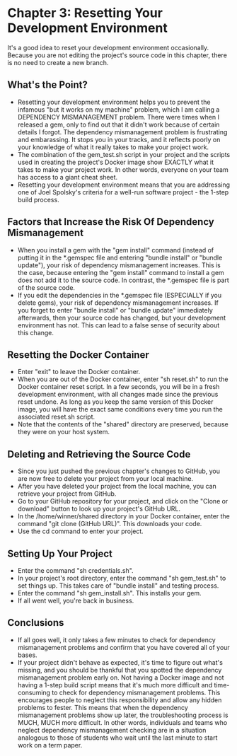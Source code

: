 # Chapter 3: Resetting Your Development Environment

It's a good idea to reset your development environment occasionally. Because you are not editing the project's source code in this chapter, there is no need to create a new branch.

## What's the Point?
* Resetting your development environment helps you to prevent the infamous "but it works on my machine" problem, which I am calling a DEPENDENCY MISMANAGEMENT problem.  There were times when I released a gem, only to find out that it didn't work because of certain details I forgot.  The dependency mismanagement problem is frustrating and embarassing. It stops you in your tracks, and it reflects poorly on your knowledge of what it really takes to make your project work.
* The combination of the gem_test.sh script in your project and the scripts used in creating the project's Docker image show EXACTLY what it takes to make your project work. In other words, everyone on your team has access to a giant cheat sheet.
* Resetting your development environment means that you are addressing one of Joel Spolsky's criteria for a well-run software project - the 1-step build process.

## Factors that Increase the Risk Of Dependency Mismanagement
* When you install a gem with the "gem install" command (instead of putting it in the *.gemspec file and entering "bundle install" or "bundle update"), your risk of dependency mismanagement increases. This is the case, because entering the "gem install" command to install a gem does not add it to the source code. In contrast, the *.gemspec file is part of the source code.
* If you edit the dependencies in the *.gemspec file (ESPECIALLY if you delete gems), your risk of dependency mismanagement increases. If you forget to enter "bundle install" or "bundle update" immediately afterwards, then your source code has changed, but your development environment has not. This can lead to a false sense of security about this change.

## Resetting the Docker Container
* Enter "exit" to leave the Docker container.
* When you are out of the Docker container, enter "sh reset.sh" to run the Docker container reset script. In a few seconds, you will be in a fresh development environment, with all changes made since the previous reset undone. As long as you keep the same version of this Docker image, you will have the exact same conditions every time you run the associated reset.sh script.
* Note that the contents of the "shared" directory are preserved, because they were on your host system.

## Deleting and Retrieving the Source Code
* Since you just pushed the previous chapter's changes to GitHub, you are now free to delete your project from your local machine.
* After you have deleted your project from the local machine, you can retrieve your project from GitHub.
* Go to your GitHub repository for your project, and click on the "Clone or download" button to look up your project's GitHub URL.
* In the /home/winner/shared directory in your Docker container, enter the command "git clone (GitHub URL)". This downloads your code.
* Use the cd command to enter your project.

## Setting Up Your Project
* Enter the command "sh credentials.sh".
* In your project's root directory, enter the command "sh gem_test.sh" to set things up. This takes care of "bundle install" and testing process.
* Enter the command "sh gem_install.sh".  This installs your gem.
* If all went well, you're back in business.

## Conclusions
* If all goes well, it only takes a few minutes to check for dependency mismanagement problems and confirm that you have covered all of your bases.
* If your project didn't behave as expected, it's time to figure out what's missing, and you should be thankful that you spotted the dependency mismanagement problem early on.  Not having a Docker image and not having a 1-step build script means that it's much more difficult and time-consuming to check for dependency mismanagement problems. This encourages people to neglect this responsibility and allow any hidden problems to fester. This means that when the dependency mismanagement problems show up later, the troubleshooting process is MUCH, MUCH more difficult. In other words, individuals and teams who neglect dependency mismanagement checking are in a situation analogous to those of students who wait until the last minute to start work on a term paper.
